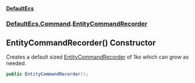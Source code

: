 #### [DefaultEcs](DefaultEcs.md 'DefaultEcs')
### [DefaultEcs.Command](DefaultEcs.md#DefaultEcs.Command 'DefaultEcs.Command').[EntityCommandRecorder](EntityCommandRecorder.md 'DefaultEcs.Command.EntityCommandRecorder')

## EntityCommandRecorder() Constructor

Creates a default sized [EntityCommandRecorder](EntityCommandRecorder.md 'DefaultEcs.Command.EntityCommandRecorder') of 1ko which can grow as needed.

```csharp
public EntityCommandRecorder();
```